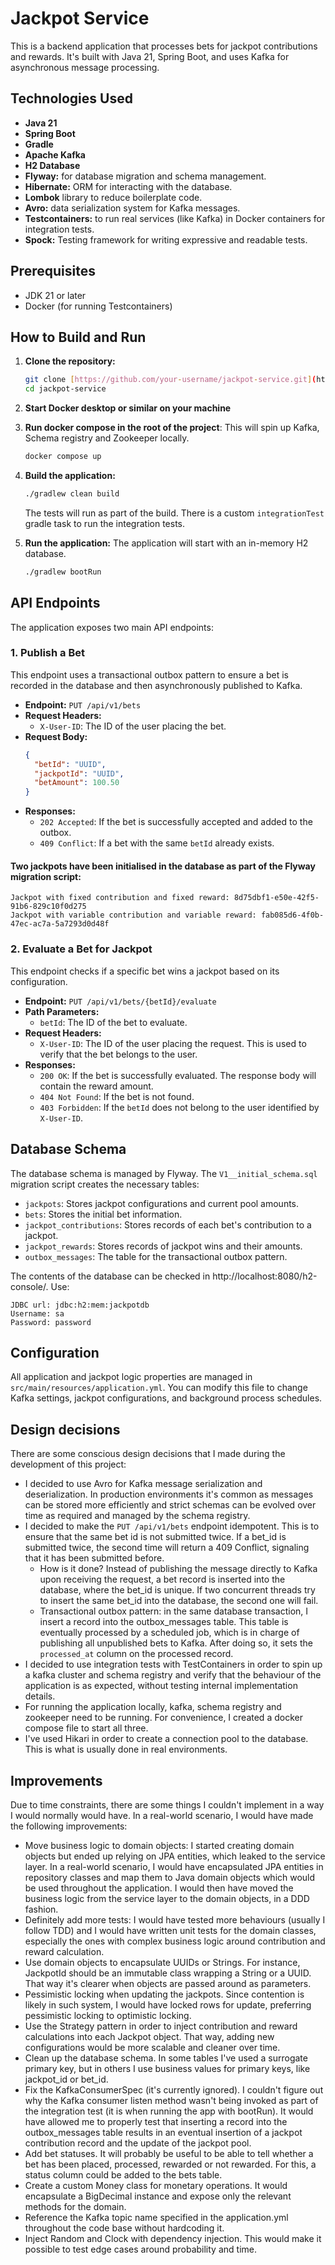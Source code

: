 # Jackpot Service

This is a backend application that processes bets for jackpot contributions and rewards. It's built with Java 21, Spring Boot, and uses Kafka for asynchronous message processing.

## Technologies Used

- **Java 21**
- **Spring Boot**
- **Gradle**
- **Apache Kafka**
- **H2 Database**
- **Flyway:** for database migration and schema management.
- **Hibernate:** ORM for interacting with the database.
- **Lombok** library to reduce boilerplate code.
- **Avro:** data serialization system for Kafka messages.
- **Testcontainers:** to run real services (like Kafka) in Docker containers for integration tests.
- **Spock:** Testing framework for writing expressive and readable tests.

## Prerequisites

- JDK 21 or later
- Docker (for running Testcontainers)

## How to Build and Run

1.  **Clone the repository:**
    ```bash
    git clone [https://github.com/your-username/jackpot-service.git](https://github.com/your-username/jackpot-service.git)
    cd jackpot-service
    ```
2. **Start Docker desktop or similar on your machine**

3. **Run docker compose in the root of the project**: This will spin up Kafka, Schema registry and Zookeeper locally.
    ```bash
    docker compose up
    ```

4. **Build the application:**
    ```bash
    ./gradlew clean build
    ```
   The tests will run as part of the build. There is a custom `integrationTest` gradle task to run the integration tests.

5. **Run the application:**
    The application will start with an in-memory H2 database.
    ```bash
    ./gradlew bootRun
    ```

## API Endpoints

The application exposes two main API endpoints:

### 1. Publish a Bet

This endpoint uses a transactional outbox pattern to ensure a bet is recorded in the database and then asynchronously published to Kafka.

-   **Endpoint:** `PUT /api/v1/bets`
- **Request Headers:**
  -   `X-User-ID`: The ID of the user placing the bet.
-   **Request Body:**
    ```json
    {
      "betId": "UUID",
      "jackpotId": "UUID",
      "betAmount": 100.50
    }
    ```
-   **Responses:**
    -   `202 Accepted`: If the bet is successfully accepted and added to the outbox.
    -   `409 Conflict`: If a bet with the same `betId` already exists.

#### Two jackpots have been initialised in the database as part of the Flyway migration script:
```
Jackpot with fixed contribution and fixed reward: 8d75dbf1-e50e-42f5-91b6-829c10f0d275
Jackpot with variable contribution and variable reward: fab085d6-4f0b-47ec-ac7a-5a7293d0d48f
```
### 2. Evaluate a Bet for Jackpot

This endpoint checks if a specific bet wins a jackpot based on its configuration.

-   **Endpoint:** `PUT /api/v1/bets/{betId}/evaluate`
-   **Path Parameters:**
    -   `betId`: The ID of the bet to evaluate.
-   **Request Headers:**
    -   `X-User-ID`: The ID of the user placing the request. This is used to verify that the bet belongs to the user.
-   **Responses:**
    -   `200 OK`: If the bet is successfully evaluated. The response body will contain the reward amount.
    -   `404 Not Found`: If the bet is not found.
    -   `403 Forbidden`: If the `betId` does not belong to the user identified by `X-User-ID`.

## Database Schema

The database schema is managed by Flyway. The `V1__initial_schema.sql` migration script creates the necessary tables:

-   `jackpots`: Stores jackpot configurations and current pool amounts.
-   `bets`: Stores the initial bet information.
-   `jackpot_contributions`: Stores records of each bet's contribution to a jackpot.
-   `jackpot_rewards`: Stores records of jackpot wins and their amounts.
-   `outbox_messages`: The table for the transactional outbox pattern.

The contents of the database can be checked in http://localhost:8080/h2-console/. Use:
```
JDBC url: jdbc:h2:mem:jackpotdb
Username: sa
Password: password
```

## Configuration

All application and jackpot logic properties are managed in `src/main/resources/application.yml`. You can modify this file to change Kafka settings, jackpot configurations, and background process schedules.

## Design decisions

There are some conscious design decisions that I made during the development of this project:

- I decided to use Avro for Kafka message serialization and deserialization. In production environments it's common as messages can be stored more efficiently and strict schemas can be evolved over time as required and managed by the schema registry.
- I decided to make the `PUT /api/v1/bets` endpoint idempotent. This is to ensure that the same bet id is not submitted twice. If a bet_id is submitted twice, the second time will return a 409 Conflict, signaling that it has been submitted before.
  - How is it done? Instead of publishing the message directly to Kafka upon receiving the request, a bet record is inserted into the database, where the bet_id is unique. If two concurrent threads try to insert the same bet_id into the database, the second one will fail. 
  - Transactional outbox pattern: in the same database transaction, I insert a record into the outbox_messages table. This table is eventually processed by a scheduled job, which is in charge of publishing all unpublished bets to Kafka. After doing so, it sets the `processed_at` column on the processed record.
- I decided to use integration tests with TestContainers in order to spin up a kafka cluster and schema registry and verify that the behaviour of the application is as expected, without testing internal implementation details.
- For running the application locally, kafka, schema registry and zookeeper need to be running. For convenience, I created a docker compose file to start all three.
- I've used Hikari in order to create a connection pool to the database. This is what is usually done in real environments.

## Improvements
Due to time constraints, there are some things I couldn't implement in a way I would normally would have. In a real-world scenario, I would have made the following improvements:
- Move business logic to domain objects: I started creating domain objects but ended up relying on JPA entities, which leaked to the service layer. In a real-world scenario, I would have encapsulated JPA entities in repository classes and map them to Java domain objects which would be used throughout the application. I would then have moved the business logic from the service layer to the domain objects, in a DDD fashion.
- Definitely add more tests: I would have tested more behaviours (usually I follow TDD) and I would have written unit tests for the domain classes, especially the ones with complex business logic around contribution and reward calculation.
- Use domain objects to encapsulate UUIDs or Strings. For instance, JackpotId should be an immutable class wrapping a String or a UUID. That way it's clearer when objects are passed around as parameters.
- Pessimistic locking when updating the jackpots. Since contention is likely in such system, I would have locked rows for update, preferring pessimistic locking to optimistic locking.
- Use the Strategy pattern in order to inject contribution and reward calculations into each Jackpot object. That way, adding new configurations would be more scalable and cleaner over time.
- Clean up the database schema. In some tables I've used a surrogate primary key, but in others I use business values for primary keys, like jackpot_id or bet_id.
- Fix the KafkaConsumerSpec (it's currently ignored). I couldn't figure out why the Kafka consumer listen method wasn't being invoked as part of the integration test (it is when running the app with bootRun). It would have allowed me to properly test that inserting a record into the outbox_messages table results in an eventual insertion of a jackpot contribution record and the update of the jackpot pool.
- Add bet statuses. It will probably be useful to be able to tell whether a bet has been placed, processed, rewarded or not rewarded. For this, a status column could be added to the bets table.
- Create a custom Money class for monetary operations. It would encapsulate a BigDecimal instance and expose only the relevant methods for the domain.
- Reference the Kafka topic name specified in the application.yml throughout the code base without hardcoding it.
- Inject Random and Clock with dependency injection. This would make it possible to test edge cases around probability and time.